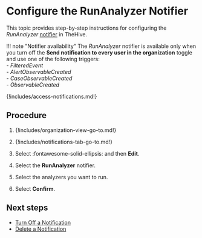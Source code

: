 # Configure the RunAnalyzer Notifier

<!-- md:license Platinum -->

This topic provides step-by-step instructions for configuring the *RunAnalyzer* [notifier](../about-notifications.md#notifiers) in TheHive.

!!! note "Notifier availability"
    The *RunAnalyzer* notifier is available only when you turn off the **Send notification to every user in the organization** toggle and use one of the following triggers:  
    - *FilteredEvent*  
    - *AlertObservableCreated*  
    - *CaseObservableCreated*  
    - *ObservableCreated*  

{!includes/access-notifications.md!}

<h2>Procedure</h2>

1. {!includes/organization-view-go-to.md!}

2. {!includes/notifications-tab-go-to.md!}

3. Select :fontawesome-solid-ellipsis: and then **Edit**.

4. Select the **RunAnalyzer** notifier.

5. Select the analyzers you want to run.

6. Select **Confirm**.

<h2>Next steps</h2>

* [Turn Off a Notification](../turn-off-a-notification.md)
* [Delete a Notification](../delete-a-notification.md)
